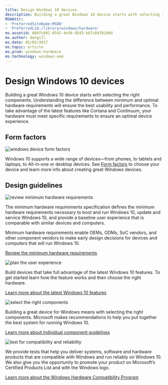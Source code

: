 ```yaml
---
title: Design Windows 10 devices
description: Building a great Windows 10 device starts with selecting the right components.
MSHAttr:
- 'PreferredSiteName:MSDN'
- 'PreferredLib:/library/windows/hardware'
ms.assetid: 084fc682-8542-4e36-9543-bb7c84f02ddd
ms.author: dongill
ms.date: 05/02/2017
ms.topic: article
ms.prod: windows-hardware
ms.technology: windows-oem
---
```


# Design Windows 10 devices


Building a great Windows 10 device starts with selecting the right components. Understanding the difference between minimum and optimal hardware requirements will ensure the best usability and performance. To take advantage of the latest features like Cortana and Continuum, your hardware must meet specific requirements to ensure an optimal device experience.

## Form factors


![windows device form factors](images/formfactors.png)

Windows 10 supports a wide range of devices—from phones, to tablets and laptops, to All-in-one or desktop devices. See [Form factors](form-factors/form-factors.md) to choose your device and learn more info about creating great Windows devices.

## Design guidelines


![review minimum hardware requirements](images/review-min-hw-requirements.png)

The minimum hardware requirements specification defines the minimum hardware requirements necessary to boot and run Windows 10, update and service Windows 10, and provide a baseline user experience that is comparable with similar devices and computers.

Minimum hardware requirements enable OEMs, ODMs, SoC vendors, and other component vendors to make early design decisions for devices and computers that will run Windows 10.

[Review the minimum hardware requirements](minimum/minimum-hardware-requirements-overview.md)

![plan the user experience](images/plan-the-user-experience.png)

Build devices that take full advantage of the latest Windows 10 features. To get started learn how the feature works and then choose the right hardware.

[Learn more about the latest Windows 10 features](device-experiences/device-experiences-scenarios.md)

![select the right components](images/select-right-components.png)

Building a great device for Windows means with selecting the right components. Microsoft makes recommendations to help you put together the best system for running Windows 10.

[Learn more about individual component guidelines](component-guidelines/components.md)

![test for compatibility and reliability](images/test-for-compatibility-and-reliability.png)

We provide tests that help you deliver systems, software and hardware products that are compatible with Windows and run reliably on Windows 10. We also give you the opportunity to promote your product on Microsoft’s Certified Products List and with the Windows logo.

[Learn more about the Windows Hardware Compatibility Program](compatibility/1703/index.md)
